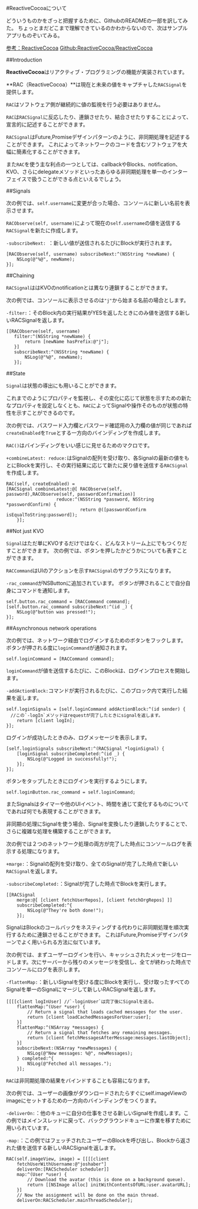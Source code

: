 #ReactiveCocoaについて

どういうものかをざっと把握するために、GithubのREADMEの一部を訳してみた。
ちょっとまだどこまで理解できているのかわからないので、次はサンプルアプリものぞいてみる。

[参考：ReactiveCocoa](http://nshipster.com/reactivecocoa/)
[Github:ReactiveCocoa/ReactiveCocoa](https://github.com/ReactiveCocoa/ReactiveCocoa)

##Introduction

**ReactiveCocoa**はリアクティブ・プログラミングの機能が実装されています。

**RAC（ReactiveCocoa）**は現在と未来の値をキャプチャした`RACSignal`を提供します。

`RAC`はソフトウェア側が継続的に値の監視を行う必要はありません。

`RAC`は`RACSignal`に反応したり、連鎖させたり、結合させたりすることによって、宣言的に記述することができます。


`RACSignal`はFuture,Promiseデザインパターンのように、非同期処理を記述することができます。
これによってネットワークのコードを含むソフトウェアを大幅に簡素化することができます。

また`RAC`を使う主な利点の一つとしては、callbackやBlocks、notification、KVO、さらにdelegateメソッドといったあらゆる非同期処理を単一のインターフェイスで扱うことができる点といえるでしょう。

##Signals

次の例では、`self.username`に変更が合った場合、コンソールに新しい名前を表示させます。

`RACObserve(self, username)`によって現在の`self.username`の値を送信する`RACSignal`を新たに作成します。

`-subscribeNext: `：新しい値が送信されるたびにBlockが実行されます。


```
[RACObserve(self, username) subscribeNext:^(NSString *newName) {
    NSLog(@"%@", newName);
}];
```


##Chaining

`RACSignal`ははKVOのnotificationとは異なり連鎖することができます。

次の例では、コンソールに表示させるのは`"j"`から始まる名前の場合とします。

`-filter:`：そのBlock内の実行結果がYESを返したときにのみ値を送信する新しいRACSignalを返します。

```
[[RACObserve(self, username)
   filter:^(NSString *newName) {
       return [newName hasPrefix:@"j"];
   }]
   subscribeNext:^(NSString *newName) {
       NSLog(@"%@", newName);
   }];
```
##State

`Signal`は状態の導出にも用いることができます。

これまでのようにプロパティを監視し、その変化に応じて状態を示すための新たなプロパティを設定しなくとも、`RAC`によってSignalや操作そのものが状態の特性を示すことができるのです。

次の例では、パスワード入力欄とパスワード確認用の入力欄の値が同じであれば`createEnabled`を`True`とする一方向のバインディングを作成します。

`RAC()`はバインディングをいい感じに見せるためのマクロです。

`+combineLatest: reduce:`はSignalの配列を受け取り、各Signalの最新の値をもとにBlockを実行し、その実行結果に応じて新たに戻り値を送信する`RACSignal`を作成します。

```
RAC(self, createEnabled) = 
[RACSignal combineLatest:@[ RACObserve(self, password),RACObserve(self, passwordConfirmation)] 
				   reduce:^(NSString *password, NSString *passwordConfirm) {
        					return @([passwordConfirm isEqualToString:password]);
    }];
```

##Not just KVO

`Signal`はただ単にKVOするだけではなく、どんなストリーム上にでもつくりだすことができます。
次の例では、ボタンを押したかどうかについても表すことができます。

`RACCommand`はUIのアクションを示す`RACSignal`のサブクラスになります。

`-rac_command`がNSButtonに追加されています。
ボタンが押されることで自分自身にコマンドを通知します。

```
self.button.rac_command = [RACCommand command];
[self.button.rac_command subscribeNext:^(id _) {
    NSLog(@"button was pressed!");
}];
```


##Asynchronous network operations

次の例では、ネットワーク経由でログインするためのボタンをフックします。
ボタンが押される度に`loginCommand`が通知されます。


```
self.loginCommand = [RACCommand command];
```

`loginCommand`が値を送信するたびに、このBlockは、ログインプロセスを開始します。

`-addActionBlock:`コマンドが実行されるたびに、このブロック内で実行した結果を返します。

```
self.loginSignals = [self.loginCommand addActionBlock:^(id sender) {
　//この`-logIn`メソッドはrequestが完了したときにsignalを返します。
    return [client logIn];
}];
```

ログインが成功したときのみ、ログメッセージを表示します。

```
[self.loginSignals subscribeNext:^(RACSignal *loginSignal) {
    [loginSignal subscribeCompleted:^(id _) {
        NSLog(@"Logged in successfully!");
    }];
}];
```
ボタンをタップしたときにログインを実行するようにします。

```
self.loginButton.rac_command = self.loginCommand;
```



またSignalsはタイマーや他のUIイベント、時間を通じて変化するものについてであれば何でも表現することができます。

非同期の処理にSignalを使う場合、Signalを変換したり連鎖したりすることで、さらに複雑な処理を構築することができます。

次の例では２つのネットワーク処理の両方が完了した時点にコンソールログを表示する処理になります。

`+marge:`：Signalの配列を受け取り、全てのSignalが完了した時点で新しい`RACSignal`を返します。

`-subscribeCompleted:`：Signalが完了した時点でBlockを実行します。

```
[[RACSignal 
    merge:@[ [client fetchUserRepos], [client fetchOrgRepos] ]] 
    subscribeCompleted:^{
        NSLog(@"They're both done!");
    }];

```

SignalはBlockのコールバックをネスティングする代わりに非同期処理を順次実行するために連鎖させることができます。
これはFuture,Promiseデザインパターンでよく用いられる方法に似ています。

次の例では、まずユーザーログインを行い、キャッシュされたメッセージをロードします。次にサーバーから残りのメッセージを受信し、全てが終わった時点でコンソールにログを表示します。

`-flattenMap:`：新しいSignalを受ける度にBlockを実行し、受け取ったすべてのSignalを単一のSignalにマージして新しいRACSignalを返します。


```
[[[[client logInUser] //`-loginUser`は完了後にSignalを送る。 
    flattenMap:^(User *user) {
        // Return a signal that loads cached messages for the user.
        return [client loadCachedMessagesForUser:user];
    }]
    flattenMap:^(NSArray *messages) {
        // Return a signal that fetches any remaining messages.
        return [client fetchMessagesAfterMessage:messages.lastObject];
    }]
    subscribeNext:(NSArray *newMessages) {
        NSLog(@"New messages: %@", newMessages);
    } completed:^{
        NSLog(@"Fetched all messages.");
    }];
```


`RAC`は非同期処理の結果をバインドすることも容易になります。

次の例では、ユーザーの画像がダウンロードされたらすぐにself.imageViewのimageにセットするための一方向のバインディングをつくります。

`-deliverOn:`：他のキューに自分の仕事をさせる新しいSignalを作成します。この例ではメインスレッドに戻って、バックグラウンドキューに作業を移すために用いられています。

`-map:`：この例ではフェッチされたユーザーのBlockを呼び出し、Blockから返された値を送信する新しいRACSignalを返します。


```
RAC(self.imageView, image) = [[[[client 
    fetchUserWithUsername:@"joshaber"]
    deliverOn:[RACScheduler scheduler]]
    map:^(User *user) {
        // Download the avatar (this is done on a background queue).
        return [[NSImage alloc] initWithContentsOfURL:user.avatarURL];
    }]
    // Now the assignment will be done on the main thread.
    deliverOn:RACScheduler.mainThreadScheduler];

```
